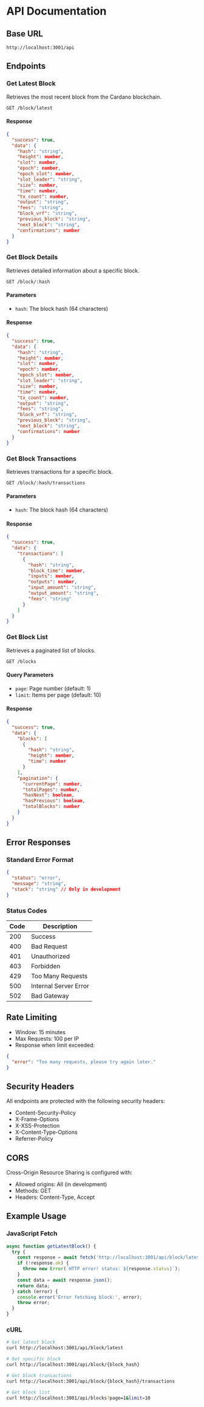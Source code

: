 # API Documentation

## Base URL

```
http://localhost:3001/api
```

## Endpoints

### Get Latest Block

Retrieves the most recent block from the Cardano blockchain.

```
GET /block/latest
```

#### Response

```json
{
  "success": true,
  "data": {
    "hash": "string",
    "height": number,
    "slot": number,
    "epoch": number,
    "epoch_slot": number,
    "slot_leader": "string",
    "size": number,
    "time": number,
    "tx_count": number,
    "output": "string",
    "fees": "string",
    "block_vrf": "string",
    "previous_block": "string",
    "next_block": "string",
    "confirmations": number
  }
}
```

### Get Block Details

Retrieves detailed information about a specific block.

```
GET /block/:hash
```

#### Parameters

- `hash`: The block hash (64 characters)

#### Response

```json
{
  "success": true,
  "data": {
    "hash": "string",
    "height": number,
    "slot": number,
    "epoch": number,
    "epoch_slot": number,
    "slot_leader": "string",
    "size": number,
    "time": number,
    "tx_count": number,
    "output": "string",
    "fees": "string",
    "block_vrf": "string",
    "previous_block": "string",
    "next_block": "string",
    "confirmations": number
  }
}
```

### Get Block Transactions

Retrieves transactions for a specific block.

```
GET /block/:hash/transactions
```

#### Parameters

- `hash`: The block hash (64 characters)

#### Response

```json
{
  "success": true,
  "data": {
    "transactions": [
      {
        "hash": "string",
        "block_time": number,
        "inputs": number,
        "outputs": number,
        "input_amount": "string",
        "output_amount": "string",
        "fees": "string"
      }
    ]
  }
}
```

### Get Block List

Retrieves a paginated list of blocks.

```
GET /blocks
```

#### Query Parameters

- `page`: Page number (default: 1)
- `limit`: Items per page (default: 10)

#### Response

```json
{
  "success": true,
  "data": {
    "blocks": [
      {
        "hash": "string",
        "height": number,
        "time": number
      }
    ],
    "pagination": {
      "currentPage": number,
      "totalPages": number,
      "hasNext": boolean,
      "hasPrevious": boolean,
      "totalBlocks": number
    }
  }
}
```

## Error Responses

### Standard Error Format

```json
{
  "status": "error",
  "message": "string",
  "stack": "string" // Only in development
}
```

### Status Codes

| Code | Description           |
| ---- | --------------------- |
| 200  | Success               |
| 400  | Bad Request           |
| 401  | Unauthorized          |
| 403  | Forbidden             |
| 429  | Too Many Requests     |
| 500  | Internal Server Error |
| 502  | Bad Gateway           |

## Rate Limiting

- Window: 15 minutes
- Max Requests: 100 per IP
- Response when limit exceeded:

```json
{
  "error": "Too many requests, please try again later."
}
```

## Security Headers

All endpoints are protected with the following security headers:

- Content-Security-Policy
- X-Frame-Options
- X-XSS-Protection
- X-Content-Type-Options
- Referrer-Policy

## CORS

Cross-Origin Resource Sharing is configured with:

- Allowed origins: All (in development)
- Methods: GET
- Headers: Content-Type, Accept

## Example Usage

### JavaScript Fetch

```javascript
async function getLatestBlock() {
  try {
    const response = await fetch('http://localhost:3001/api/block/latest');
    if (!response.ok) {
      throw new Error(`HTTP error! status: ${response.status}`);
    }
    const data = await response.json();
    return data;
  } catch (error) {
    console.error('Error fetching block:', error);
    throw error;
  }
}
```

### cURL

```bash
# Get latest block
curl http://localhost:3001/api/block/latest

# Get specific block
curl http://localhost:3001/api/block/{block_hash}

# Get block transactions
curl http://localhost:3001/api/block/{block_hash}/transactions

# Get block list
curl http://localhost:3001/api/blocks?page=1&limit=10
```
